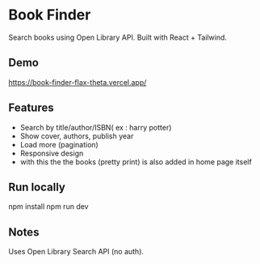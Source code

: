 # Book Finder
Search books using Open Library API. Built with React + Tailwind.

## Demo
https://book-finder-flax-theta.vercel.app/

## Features
- Search by title/author/ISBN( ex : harry potter)
- Show cover, authors, publish year
- Load more (pagination)
- Responsive design
- with this the the books (pretty print) is also added in home page itself

## Run locally
npm install
npm run dev

## Notes
Uses Open Library Search API (no auth).
